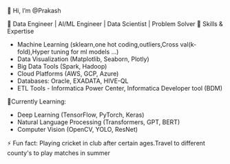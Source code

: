 👋 Hi, I’m @Prakash

🚀 Data Engineer | AI/ML Engineer | Data Scientist | Problem Solver
🧠 Skills & Expertise

- Machine Learning (sklearn,one hot coding,outliers,Cross val(k-fold),Hyper tuning for ml models ...)
- Data Visualization (Matplotlib, Seaborn, Plotly)
- Big Data Tools (Spark, Hadoop)
- Cloud Platforms (AWS, GCP, Azure)
- Databases: Oracle, EXADATA, HIVE-QL
- ETL Tools - Informatica Power Center, Informatica Developer tool (BDM)


🌱Currently Learning:
- Deep Learning (TensorFlow, PyTorch, Keras)
- Natural Language Processing (Transformers, GPT, BERT)
- Computer Vision (OpenCV, YOLO, ResNet)


⚡ Fun fact: Playing cricket in club after certain ages.Travel to different county's to play matches in summer
